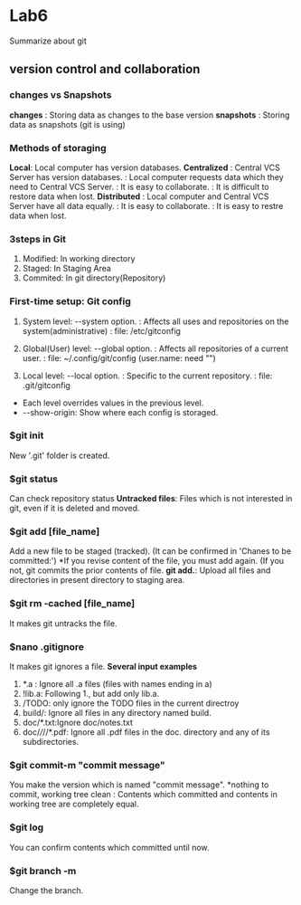 # Lab6

Summarize about git

## version control and collaboration
### changes vs Snapshots  
**changes** : Storing data as changes to the base version
**snapshots** : Storing data as snapshots (git is using)

### Methods of storaging  
**Local**: Local computer has version databases.
**Centralized**
  : Central VCS Server has version databases.
  : Local computer requests data which they need to Central VCS Server.
  : It is easy to collaborate.
  : It is difficult to restore data when lost.
**Distributed**
  : Local computer and Central VCS Server have all data equally.
  : It is easy to collaborate.
  : It is easy to restre data when lost.
  
### 3steps in Git    
1. Modified: In working directory
2. Staged: In Staging Area
3. Commited: In git directory(Repository)  

### First-time setup: Git config
1. System level: --system option. 
               : Affects all uses and repositories on the system(administrative)
               : file: /etc/gitconfig
               
2. Global(User) level: --global option.
                     : Affects all repositories of a current user.
                     : file: ~/.config/git/config (user.name: need "")

3. Local level: --local option.
              : Specific to the current repository.
              : file: .git/gitconfig

* Each level overrides values in the previous level.
* --show-origin: Show where each config is storaged.

### $git init
New '.git' folder is created.

### $git status
Can check repository status
**Untracked files**: Files which is not interested in git, even if it is deleted and moved.

### $git add [file_name]
Add a new file to be staged (tracked). (It can be confirmed in 'Chanes to be committed:')
*If you revise content of the file, you must add again. (If you not, git commits the prior contents of file.
**git add.**: Upload all files and directories in present directory to staging area.

### $git rm -cached [file_name]
It makes git untracks the file.

### $nano .gitignore
It makes git ignores a file.
**Several input examples**
1. *.a : Ignore all .a files (files with names ending in a)
2. !lib.a: Following 1., but add only lib.a.
3. /TODO: only ignore the TODO files in the current directroy
4. build/: Ignore all files in any directory named build.
5. doc/*.txt:Ignore doc/notes.txt 
6. doc/*/*//*.pdf: Ignore all .pdf files in the doc. directory and any of its subdirectories.

### $git commit-m "commit message"
You make the version which is named "commit message".
*nothing to commit, working tree clean : Contents which committed and contents in working tree are completely equal.

### $git log
You can confirm contents which committed until now.

### $git branch -m
Change the branch.
